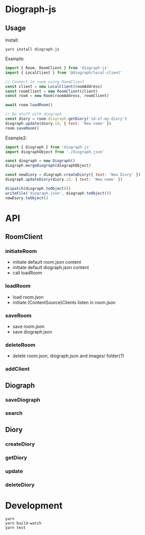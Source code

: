 # Diograph-js

## Usage

Install:

```
yarn install diograph-js
```

Example:

```js
import { Room, RoomClient } from 'diograph-js'
import { LocalClient } from '@diograph/local-client'

// Connect to room using RoomClient
const client = new LocalClient(roomAddress)
const roomClient = new RoomClient(client)
const room = new Room(roomAddress, roomClient)

await room.loadRoom()

// Do stuff with diograph
const diory = room.diograph.getDiory('id-of-my-diory')
diograph.update(diory.id, { text: 'New name' })
room.saveRoom()
```

Example2:

```js
import { Diograph } from 'diograph-js'
import diographObject from './diograph.json'

const diograph = new Diograph()
diograph.mergeDiograph(diographObject)

const newDiory = diograph.createDiory({ text: 'New Diory' })
diograph.updateDiory(diory.id, { text: 'New name' })

dispatch(diograph.toObject())
writeFile('diograph.json', diograph.toObject())
newDiory.toObject()
```

# API

## RoomClient

### initiateRoom

- initiate default room.json content
- initiate default diograph.json content
- call loadRoom

### loadRoom

- load room.json
- initiate (ContentSource)Clients listen in room.json

### saveRoom

- save room.json
- save diograph.json

### deleteRoom

- delete room.json, diograph.json and images/ folder(?)

### addClient

## Diograph

### saveDiograph

### search

## Diory

### createDiory

### getDiory

### update

### deleteDiory

# Development

```
yarn
yarn build-watch
yarn test
```
